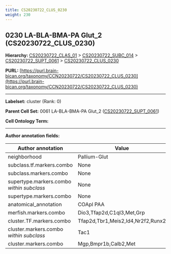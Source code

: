```yaml
---
title: CS20230722_CLUS_0230
weight: 230
---
```

## 0230 LA-BLA-BMA-PA Glut_2 (CS20230722_CLUS_0230)
<b>Hierarchy: </b>
[CS20230722_CLAS_01](../CS20230722_CLAS_01) >
[CS20230722_SUBC_014](../CS20230722_SUBC_014) >
[CS20230722_SUPT_0061](../CS20230722_SUPT_0061) >
[CS20230722_CLUS_0230](../CS20230722_CLUS_0230)

**PURL:** [https://purl.brain-bican.org/taxonomy/CCN20230722/CS20230722_CLUS_0230](https://purl.brain-bican.org/taxonomy/CCN20230722/CS20230722_CLUS_0230)

---


**Labelset:** cluster (Rank: 0)

**Parent Cell Set:** 0061 LA-BLA-BMA-PA Glut_2 ([CS20230722_SUPT_0061](../CS20230722_SUPT_0061))



**Cell Ontology Term:** 

[MARKER GENES.]: #


---

[TRANSFERRED ANNOTATIONS.]: #


[AUTHOR ANNOTATION FIELDS.]: #


**Author annotation fields:**

| Author annotation | Value |
|-------------------|-------|
|neighborhood|Pallium-Glut|
|subclass.tf.markers.combo|None|
|subclass.markers.combo|None|
|supertype.markers.combo _within subclass_|None|
|supertype.markers.combo|None|
|anatomical_annotation|COApl PAA|
|merfish.markers.combo|Dio3,Tfap2d,C1ql3,Met,Grp|
|cluster.TF.markers.combo|Tfap2d,Tbr1,Meis2,Id4,Nr2f2,Runx2|
|cluster.markers.combo _within subclass_|Tac1|
|cluster.markers.combo|Mgp,Bmpr1b,Calb2,Met|
